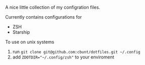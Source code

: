 A nice little collection of my configration files.

Currently contains configurations for
- ZSH
- Starship

To use on unix systems
1. run `git clone git@github.com:cbunt/dotfiles.git ~/.config`
2. add `ZDOTDIR="~/.config/zsh"` to your enviroment
